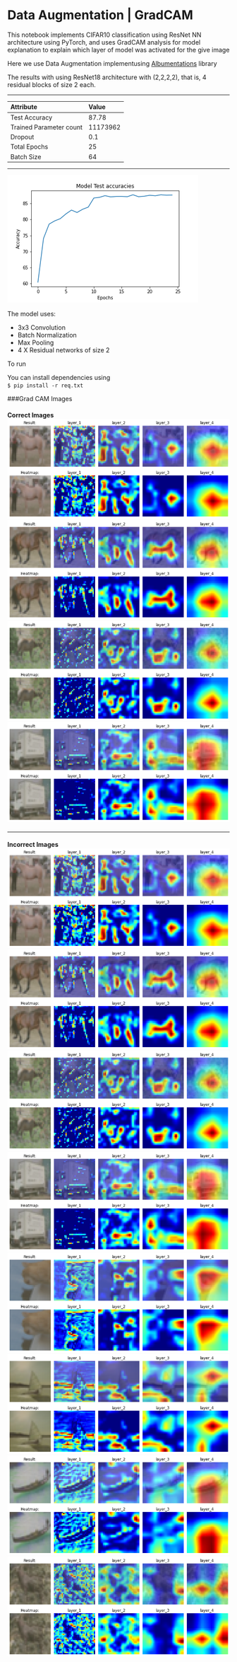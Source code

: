 

# Data Augmentation | GradCAM
This notebook implements CIFAR10 classification using ResNet NN architecture using PyTorch,
and uses GradCAM analysis for model explanation  to explain which layer of model was activated for the give image

Here we use Data Augmentation implementusing [Albumentations](https://github.com/albumentations-team/albumentations) library

The results with using ResNet18 architecture with (2,2,2,2), that is, 4 residual blocks of size 2 each.
 
----
| Attribute | Value |
|:--- | :--- |
| Test Accuracy | 87.78 |
| Trained Parameter count   |11173962 |
| Dropout | 0.1 |
| Total Epochs | 25 |
| Batch Size | 64|

----

![](Accuracies.png)

The model uses:
* 3x3 Convolution
* Batch Normalization
* Max Pooling
* 4 X Residual networks of size 2 

To run 

You can install dependencies using  
`$ pip install -r req.txt`


###Grad CAM Images

#### Correct Images </br> ![](output/Correct_grad_cam_1.png)![](output/Correct_grad_cam_2.png)![](output/Correct_grad_cam_3.png)![](output/Correct_grad_cam_4.png)

-----

#### Incorrect Images </br> ![](output/Incorrect_grad_cam_1.png)![](output/Incorrect_grad_cam_2.png)![](output/Incorrect_grad_cam_3.png)![](output/Incorrect_grad_cam_4.png) </br> ![](output/Incorrect_grad_cam_5.png)![](output/Incorrect_grad_cam_6.png)![](output/Incorrect_grad_cam_7.png)![](output/Incorrect_grad_cam_8.png)
